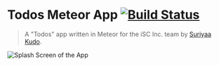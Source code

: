 # Todos Meteor App [![Build Status](https://travis-ci.org/iSCInc/todos.svg)](https://travis-ci.org/iSCInc/todos)

  > A "Todos" app written in Meteor for the iSC Inc. team by [Suriyaa Kudo](https://github.com/SuriyaaKudoIsc).


![Splash Screen of the App](https://github.com/iSCInc/todos/raw/master/resources/splash/splash-1024x768%402x.png)
